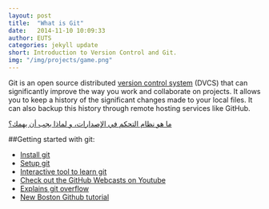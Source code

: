 ```yaml
---
layout: post
title:  "What is Git"
date:   2014-11-10 10:09:33
author: EUTS
categories: jekyll update
short: Introduction to Version Control and Git.
img: "/img/projects/game.png"
---
```

Git is an open source distributed [version control system](http://git-scm.com/book/en/v2/Getting-Started-About-Version-Control) (DVCS) that can significantly improve the way you work and collaborate on projects. It allows you to keep a history of the significant changes made to your local files. It can also backup this history through remote hosting services like GitHub. 

[ما هو نظام التحكم في الإصدارات، و لماذا يجب أن يهمك؟](http://motah.org.sa/ar/?q=node/126)
 
##Getting started with git:
- [Install git](http://git-scm.com/downloads)
- [Setup git](https://help.github.com/articles/set-up-git/)
- [Interactive tool to learn git](https://try.github.io)
- [Check out the GitHub Webcasts on Youtube](https://www.youtube.com/watch?v=FyfwLX4HAxM&list=PLg7s6cbtAD15G8lNyoaYDuKZSKyJrgwB-)
- [Explains git overflow](https://guides.github.com/introduction/flow/index.html)
- [New Boston Github tutorial](http://www.youtube.com/watch?v=cEGIFZDyszA&list=PL6gx4Cwl9DGAKWClAD_iKpNC0bGHxGhcx&spfreload=10)
